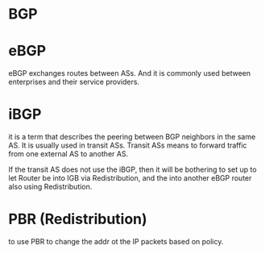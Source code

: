 # BGP

# eBGP

eBGP exchanges routes between ASs. And it is commonly used between enterprises and their service providers.

# iBGP

it is a term that describes the peering between BGP neighbors in the same AS. It is usually used in transit ASs. Transit ASs means to forward traffic from one external AS to another AS. 

If the transit AS does not use the iBGP, then it will be bothering to set up to let Router be into IGB via Redistribution, and the into another eBGP router also using Redistribution.

# PBR (Redistribution)

to use PBR to change the addr ot the IP packets based on policy.

